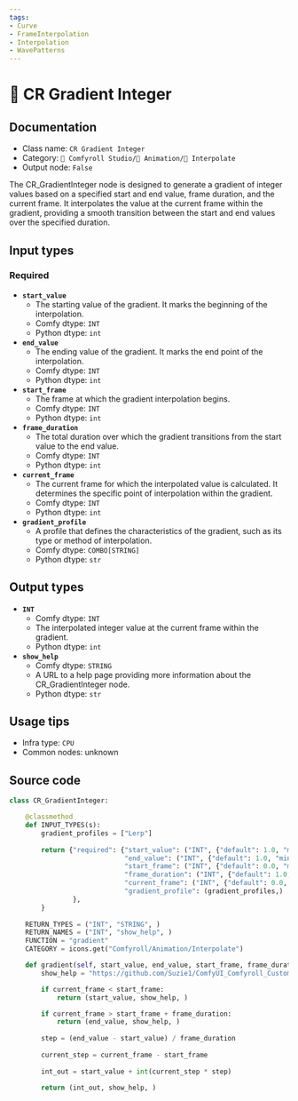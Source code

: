 ```yaml
---
tags:
- Curve
- FrameInterpolation
- Interpolation
- WavePatterns
---
```


# 🔢 CR Gradient Integer
## Documentation
- Class name: `CR Gradient Integer`
- Category: `🧩 Comfyroll Studio/🎥 Animation/🔢 Interpolate`
- Output node: `False`

The CR_GradientInteger node is designed to generate a gradient of integer values based on a specified start and end value, frame duration, and the current frame. It interpolates the value at the current frame within the gradient, providing a smooth transition between the start and end values over the specified duration.
## Input types
### Required
- **`start_value`**
    - The starting value of the gradient. It marks the beginning of the interpolation.
    - Comfy dtype: `INT`
    - Python dtype: `int`
- **`end_value`**
    - The ending value of the gradient. It marks the end point of the interpolation.
    - Comfy dtype: `INT`
    - Python dtype: `int`
- **`start_frame`**
    - The frame at which the gradient interpolation begins.
    - Comfy dtype: `INT`
    - Python dtype: `int`
- **`frame_duration`**
    - The total duration over which the gradient transitions from the start value to the end value.
    - Comfy dtype: `INT`
    - Python dtype: `int`
- **`current_frame`**
    - The current frame for which the interpolated value is calculated. It determines the specific point of interpolation within the gradient.
    - Comfy dtype: `INT`
    - Python dtype: `int`
- **`gradient_profile`**
    - A profile that defines the characteristics of the gradient, such as its type or method of interpolation.
    - Comfy dtype: `COMBO[STRING]`
    - Python dtype: `str`
## Output types
- **`INT`**
    - Comfy dtype: `INT`
    - The interpolated integer value at the current frame within the gradient.
    - Python dtype: `int`
- **`show_help`**
    - Comfy dtype: `STRING`
    - A URL to a help page providing more information about the CR_GradientInteger node.
    - Python dtype: `str`
## Usage tips
- Infra type: `CPU`
- Common nodes: unknown


## Source code
```python
class CR_GradientInteger:

    @classmethod
    def INPUT_TYPES(s):
        gradient_profiles = ["Lerp"]
       
        return {"required": {"start_value": ("INT", {"default": 1.0, "min": 0.0, "max": 9999.0, "step": 1.0,}),
                             "end_value": ("INT", {"default": 1.0, "min": 0.0, "max": 9999.0, "step": 1.0,}),
                             "start_frame": ("INT", {"default": 0.0, "min": 0.0, "max": 9999.0, "step": 1.0,}),
                             "frame_duration": ("INT", {"default": 1.0, "min": 0.0, "max": 9999.0, "step": 1.0,}),
                             "current_frame": ("INT", {"default": 0.0, "min": 0.0, "max": 9999.0, "step": 1.0,}),
                             "gradient_profile": (gradient_profiles,) 
                },
        }
    
    RETURN_TYPES = ("INT", "STRING", )
    RETURN_NAMES = ("INT", "show_help", )
    FUNCTION = "gradient"
    CATEGORY = icons.get("Comfyroll/Animation/Interpolate")

    def gradient(self, start_value, end_value, start_frame, frame_duration, current_frame, gradient_profile):
        show_help = "https://github.com/Suzie1/ComfyUI_Comfyroll_CustomNodes/wiki/Interpolation-Nodes#cr-gradient-integer"

        if current_frame < start_frame:
            return (start_value, show_help, )

        if current_frame > start_frame + frame_duration:
            return (end_value, show_help, )
            
        step = (end_value - start_value) / frame_duration
        
        current_step = current_frame - start_frame
        
        int_out = start_value + int(current_step * step)
        
        return (int_out, show_help, )

```
